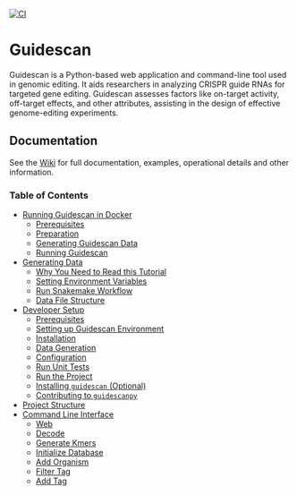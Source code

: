 
[![CI](https://github.com/pritykinlab/guidescan/actions/workflows/main.yml/badge.svg)](https://github.com/pritykinlab/guidescan/actions/workflows/main.yml)

# Guidescan
Guidescan is a Python-based web application and command-line tool used in genomic editing. It aids researchers in analyzing CRISPR guide RNAs for targeted gene editing. Guidescan assesses factors like on-target activity, off-target effects, and other attributes, assisting in the design of effective genome-editing experiments.


## Documentation
See the [Wiki](https://github.com/pritykinlab/guidescanpy/wiki) for full documentation, examples, operational details and other information.

### Table of Contents
- [Running Guidescan in Docker](https://github.com/pritykinlab/guidescanpy/wiki/01-Running-Guidescan-in-Docker)
  	- [Prerequisites](https://github.com/pritykinlab/guidescanpy/wiki/01-Running-Guidescan-in-Docker#prerequisites)
	- [Preparation](https://github.com/pritykinlab/guidescanpy/wiki/01-Running-Guidescan-in-Docker#preparation)
	- [Generating Guidescan Data](https://github.com/pritykinlab/guidescanpy/wiki/01-Running-Guidescan-in-Docker#generating-guidescan-data)
	- [Running Guidescan](https://github.com/pritykinlab/guidescanpy/wiki/01-Running-Guidescan-in-Docker#running-guidescan)
- [Generating Data](https://github.com/pritykinlab/guidescanpy/wiki/02-Generating-Data)
	- [Why You Need to Read this Tutorial](https://github.com/pritykinlab/guidescanpy/wiki/02-Generating-Data#why-you-need-to-read-this-tutorial)
	- [Setting Environment Variables](https://github.com/pritykinlab/guidescanpy/wiki/02-Generating-Data#setting-environment-variables)
	- [Run Snakemake Workflow](https://github.com/pritykinlab/guidescanpy/wiki/02-Generating-Data#run-snakemake-workflow)
	- [Data File Structure](https://github.com/pritykinlab/guidescanpy/wiki/02-Generating-Data#data-file-structure)
- [Developer Setup](https://github.com/pritykinlab/guidescanpy/wiki/03-Developer-Setup)
	- [Prerequisites](https://github.com/pritykinlab/guidescanpy/wiki/03-Developer-Setup#prerequisites)
	- [Setting up Guidescan Environment](https://github.com/pritykinlab/guidescanpy/wiki/03-Developer-Setup#setting-up-guidescan-environment)
	- [Installation](https://github.com/pritykinlab/guidescanpy/wiki/03-Developer-Setup#installation)
	- [Data Generation](https://github.com/pritykinlab/guidescanpy/wiki/03-Developer-Setup#data-generation)
	- [Configuration](https://github.com/pritykinlab/guidescanpy/wiki/03-Developer-Setup#configuration)
	- [Run Unit Tests](https://github.com/pritykinlab/guidescanpy/wiki/03-Developer-Setup#run-unit-tests)
	- [Run the Project](https://github.com/pritykinlab/guidescanpy/wiki/03-Developer-Setup#run-the-project)
	- [Installing `guidescan` (Optional)](https://github.com/pritykinlab/guidescanpy/wiki/03-Developer-Setup#installing-guidescan-optional)
	- [Contributing to `guidescanpy`](https://github.com/pritykinlab/guidescanpy/wiki/03-Developer-Setup#contributing-to-guidescanpy)
- [Project Structure](https://github.com/pritykinlab/guidescanpy/wiki/04-Project-Structure)
- [Command Line Interface](https://github.com/pritykinlab/guidescanpy/wiki/05-Command-Line-Interface)
	- [Web](https://github.com/pritykinlab/guidescanpy/wiki/05-Command-Line-Interface#web)
	- [Decode](https://github.com/pritykinlab/guidescanpy/wiki/05-Command-Line-Interface#decode)
	- [Generate Kmers](https://github.com/pritykinlab/guidescanpy/wiki/05-Command-Line-Interface#generate-kmers)
	- [Initialize Database](https://github.com/pritykinlab/guidescanpy/wiki/05-Command-Line-Interface#initialize-database)
	- [Add Organism](https://github.com/pritykinlab/guidescanpy/wiki/05-Command-Line-Interface#add-organism)
	- [Filter Tag](https://github.com/pritykinlab/guidescanpy/wiki/05-Command-Line-Interface#filter-tag)
	- [Add Tag](https://github.com/pritykinlab/guidescanpy/wiki/05-Command-Line-Interface#add-tag)

